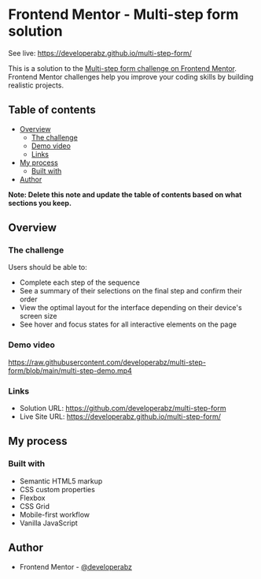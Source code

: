 # Frontend Mentor - Multi-step form solution

See live: https://developerabz.github.io/multi-step-form/

This is a solution to the [Multi-step form challenge on Frontend Mentor](https://www.frontendmentor.io/challenges/multistep-form-YVAnSdqQBJ). Frontend Mentor challenges help you improve your coding skills by building realistic projects. 

## Table of contents

- [Overview](#overview)
  - [The challenge](#the-challenge)
  - [Demo video](#demo-video)
  - [Links](#links)
- [My process](#my-process)
  - [Built with](#built-with)
- [Author](#author)

**Note: Delete this note and update the table of contents based on what sections you keep.**

## Overview

### The challenge

Users should be able to:

- Complete each step of the sequence
- See a summary of their selections on the final step and confirm their order
- View the optimal layout for the interface depending on their device's screen size
- See hover and focus states for all interactive elements on the page

### Demo video

https://raw.githubusercontent.com/developerabz/multi-step-form/blob/main/multi-step-demo.mp4

### Links

- Solution URL: https://github.com/developerabz/multi-step-form
- Live Site URL: https://developerabz.github.io/multi-step-form/

## My process

### Built with

- Semantic HTML5 markup
- CSS custom properties
- Flexbox
- CSS Grid
- Mobile-first workflow
- Vanilla JavaScript


## Author

- Frontend Mentor - [@developerabz](https://www.frontendmentor.io/profile/developerabz)

